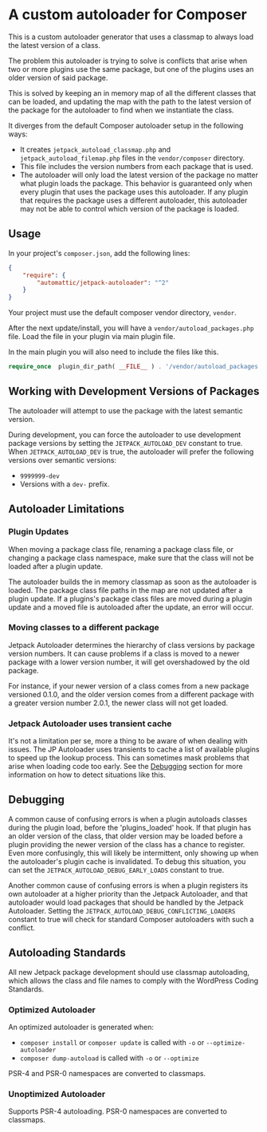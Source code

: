 A custom autoloader for Composer
=====================================

This is a custom autoloader generator that uses a classmap to always load the latest version of a class.

The problem this autoloader is trying to solve is conflicts that arise when two or more plugins use the same package, but one of the plugins uses an older version of said package.

This is solved by keeping an in memory map of all the different classes that can be loaded, and updating the map with the path to the latest version of the package for the autoloader to find when we instantiate the class.

It diverges from the default Composer autoloader setup in the following ways:

* It creates `jetpack_autoload_classmap.php` and `jetpack_autoload_filemap.php` files in the `vendor/composer` directory.
* This file includes the version numbers from each package that is used. 
* The autoloader will only load the latest version of the package no matter what plugin loads the package. This behavior is guaranteed only when every plugin that uses the package uses this autoloader. If any plugin that requires the package uses a different autoloader, this autoloader may not be able to control which version of the package is loaded.

Usage
-----

In your project's `composer.json`, add the following lines:

```json
{
    "require": {
        "automattic/jetpack-autoloader": "^2"
    }
}
```

Your project must use the default composer vendor directory, `vendor`.

After the next update/install, you will have a `vendor/autoload_packages.php` file.
Load the file in your plugin via main plugin file.

In the main plugin you will also need to include the files like this.
```php
require_once  plugin_dir_path( __FILE__ ) . '/vendor/autoload_packages.php';
```

Working with Development Versions of Packages
-----

The autoloader will attempt to use the package with the latest semantic version.

During development, you can force the autoloader to use development package versions by setting the `JETPACK_AUTOLOAD_DEV` constant to true. When `JETPACK_AUTOLOAD_DEV` is true, the autoloader will prefer the following versions over semantic versions:
  - `9999999-dev`
  - Versions with a `dev-` prefix.


Autoloader Limitations
-----

### Plugin Updates

When moving a package class file, renaming a package class file, or changing a package class namespace, make sure that the class will not be loaded after a plugin update. 

The autoloader builds the in memory classmap as soon as the autoloader is loaded. The package class file paths in the map are not updated after a plugin update. If a plugins's package class files are moved during a plugin update and a moved file is autoloaded after the update, an error will occur.

### Moving classes to a different package

Jetpack Autoloader determines the hierarchy of class versions by package version numbers. It can cause problems if a class is moved to a newer package with a lower version number, it will get overshadowed by the old package.

For instance, if your newer version of a class comes from a new package versioned 0.1.0, and the older version comes from a different package with a greater version number 2.0.1, the newer class will not get loaded.

### Jetpack Autoloader uses transient cache

It's not a limitation per se, more a thing to be aware of when dealing with issues. The JP Autoloader uses transients to cache a list of available plugins to speed up the lookup process. This can sometimes mask problems that arise when loading code too early. See the [Debugging](#debugging) section for more information on how to detect situations like this.

Debugging
-----

A common cause of confusing errors is when a plugin autoloads classes during the plugin load, before the 'plugins_loaded' hook. If that plugin has an older version of the class, that older version may be loaded before a plugin providing the newer version of the class has a chance to register. Even more confusingly, this will likely be intermittent, only showing up when the autoloader's plugin cache is invalidated. To debug this situation, you can set the `JETPACK_AUTOLOAD_DEBUG_EARLY_LOADS` constant to true.

Another common cause of confusing errors is when a plugin registers its own autoloader at a higher priority than the Jetpack Autoloader, and that autoloader would load packages that should be handled by the Jetpack Autoloader. Setting the `JETPACK_AUTOLOAD_DEBUG_CONFLICTING_LOADERS` constant to true will check for standard Composer autoloaders with such a conflict.


Autoloading Standards
----

All new Jetpack package development should use classmap autoloading, which allows the class and file names to comply with the WordPress Coding Standards.

### Optimized Autoloader

An optimized autoloader is generated when:
 * `composer install` or `composer update` is called with `-o` or `--optimize-autoloader`
 * `composer dump-autoload` is called with `-o` or `--optimize`

PSR-4 and PSR-0 namespaces are converted to classmaps.

### Unoptimized Autoloader

Supports PSR-4 autoloading. PSR-0 namespaces are converted to classmaps.

